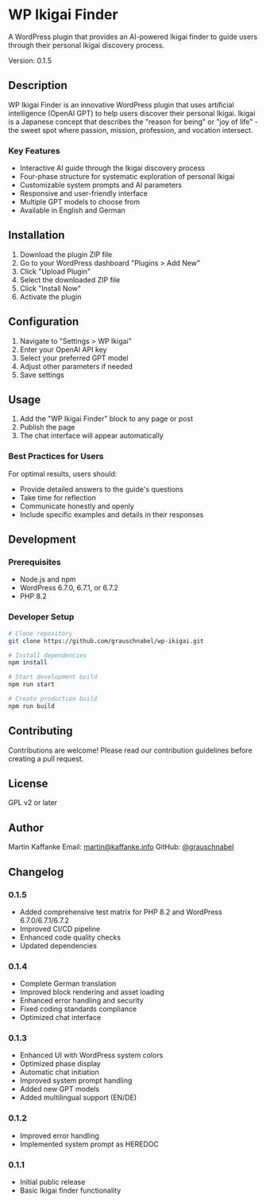 # WP Ikigai Finder

A WordPress plugin that provides an AI-powered Ikigai finder to guide users through their personal Ikigai discovery process.

Version: 0.1.5

## Description

WP Ikigai Finder is an innovative WordPress plugin that uses artificial intelligence (OpenAI GPT) to help users discover their personal Ikigai. Ikigai is a Japanese concept that describes the "reason for being" or "joy of life" - the sweet spot where passion, mission, profession, and vocation intersect.

### Key Features

- Interactive AI guide through the Ikigai discovery process
- Four-phase structure for systematic exploration of personal Ikigai
- Customizable system prompts and AI parameters
- Responsive and user-friendly interface
- Multiple GPT models to choose from
- Available in English and German

## Installation

1. Download the plugin ZIP file
2. Go to your WordPress dashboard "Plugins > Add New"
3. Click "Upload Plugin"
4. Select the downloaded ZIP file
5. Click "Install Now"
6. Activate the plugin

## Configuration

1. Navigate to "Settings > WP Ikigai"
2. Enter your OpenAI API key
3. Select your preferred GPT model
4. Adjust other parameters if needed
5. Save settings

## Usage

1. Add the "WP Ikigai Finder" block to any page or post
2. Publish the page
3. The chat interface will appear automatically

### Best Practices for Users

For optimal results, users should:
- Provide detailed answers to the guide's questions
- Take time for reflection
- Communicate honestly and openly
- Include specific examples and details in their responses

## Development

### Prerequisites

- Node.js and npm
- WordPress 6.7.0, 6.7.1, or 6.7.2
- PHP 8.2

### Developer Setup

```bash
# Clone repository
git clone https://github.com/grauschnabel/wp-ikigai.git

# Install dependencies
npm install

# Start development build
npm run start

# Create production build
npm run build
```

## Contributing

Contributions are welcome! Please read our contribution guidelines before creating a pull request.

## License

GPL v2 or later

## Author

Martin Kaffanke
Email: martin@kaffanke.info
GitHub: [@grauschnabel](https://github.com/grauschnabel)

## Changelog

### 0.1.5
- Added comprehensive test matrix for PHP 8.2 and WordPress 6.7.0/6.7.1/6.7.2
- Improved CI/CD pipeline
- Enhanced code quality checks
- Updated dependencies

### 0.1.4
- Complete German translation
- Improved block rendering and asset loading
- Enhanced error handling and security
- Fixed coding standards compliance
- Optimized chat interface

### 0.1.3
- Enhanced UI with WordPress system colors
- Optimized phase display
- Automatic chat initiation
- Improved system prompt handling
- Added new GPT models
- Added multilingual support (EN/DE)

### 0.1.2
- Improved error handling
- Implemented system prompt as HEREDOC

### 0.1.1
- Initial public release
- Basic Ikigai finder functionality
